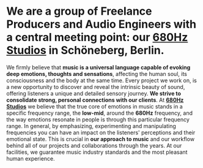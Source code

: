 # We are a group of Freelance Producers and Audio Engineers with a central meeting point: our **[680Hz Studios](https://680.studio)** in **Schöneberg, Berlin**.


We firmly believe that **music is a universal language capable of evoking deep
emotions, thoughts and sensations**,  affecting the human soul, its consciousness and
the body at the same time. Every project we work on, is a new opportunity to discover and reveal
the intrinsic beauty of sound, offering listeners a unique and detailed sensory
journey. **We strive to consolidate strong, personal connections
with our clients**. At **[680Hz Studios](https://680hz.studio)** we believe
that the true core of emotions in music stands in a specific frequency range, the **low-mid**,
around the **680Hz** frequency, and the way emotions resonate in people is through
this particular frequency range. In general, by emphasizing, experimenting and
manipulating frequencies you can have an impact on the listeners' perceptions and their
emotional state. This is crucial in **our approach to music** and our workflow behind
all of our projects and collaborations through the years. At our facilities, we guarantee
music industry standards and the most pleasant human experience.
